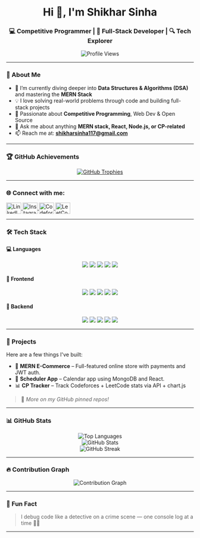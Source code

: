 <h1 align="center">Hi 👋, I'm Shikhar Sinha</h1>
<h3 align="center">💻 Competitive Programmer | 🔧 Full-Stack Developer | 🔍 Tech Explorer</h3>

<p align="center">
  <img src="https://komarev.com/ghpvc/?username=shikhar1504&label=Profile%20views&color=0e75b6&style=flat" alt="Profile Views" />
</p>

---

### 🚀 About Me

- 🌱 I’m currently diving deeper into **Data Structures & Algorithms (DSA)** and mastering the **MERN Stack**
- 💡 I love solving real-world problems through code and building full-stack projects
- 🧠 Passionate about **Competitive Programming**, Web Dev & Open Source
- 💬 Ask me about anything **MERN stack, React, Node.js, or CP-related**
- 📫 Reach me at: **shikharsinha117@gmail.com**

---

### 🏆 GitHub Achievements

<p align="center">
  <a href="https://github.com/ryo-ma/github-profile-trophy">
    <img src="https://github-profile-trophy.vercel.app/?username=shikhar1504&theme=algolia&title=Commit,Issue,PullRequest,Repositories,Stars&margin-w=15&margin-h=15&column=3" alt="GitHub Trophies" />
  </a>
</p>

---

<h3 align="left">🌐 Connect with me:</h3>
<p align="left">
  <a href="https://linkedin.com/in/shikhar-sinha-b14299249" target="_blank">
    <img align="center" src="https://raw.githubusercontent.com/rahuldkjain/github-profile-readme-generator/master/src/images/icons/Social/linked-in-alt.svg" alt="LinkedIn" height="30" width="40" />
  </a>
  <a href="https://instagram.com/shikharsinha154" target="_blank">
    <img align="center" src="https://raw.githubusercontent.com/rahuldkjain/github-profile-readme-generator/master/src/images/icons/Social/instagram.svg" alt="Instagram" height="30" width="40" />
  </a>
  <a href="https://codeforces.com/profile/shikharsinha117" target="_blank">
    <img align="center" src="https://raw.githubusercontent.com/rahuldkjain/github-profile-readme-generator/master/src/images/icons/Social/codeforces.svg" alt="Codeforces" height="30" width="40" />
  </a>
  <a href="https://www.leetcode.com/shikhar0105" target="_blank">
    <img align="center" src="https://raw.githubusercontent.com/rahuldkjain/github-profile-readme-generator/master/src/images/icons/Social/leet-code.svg" alt="LeetCode" height="30" width="40" />
  </a>
</p>

---

### 🛠 Tech Stack

#### 💻 Languages
<p align="center">
  <img src="https://img.shields.io/badge/C-00599C?style=for-the-badge&logo=c&logoColor=white" />
  <img src="https://img.shields.io/badge/Java-007396?style=for-the-badge&logo=java&logoColor=white" />
  <img src="https://img.shields.io/badge/Javascript-F7DF1E?style=for-the-badge&logo=javascript&logoColor=black" />
  <img src="https://img.shields.io/badge/Python-3776AB?style=for-the-badge&logo=python&logoColor=white" />
  <img src="https://img.shields.io/badge/HTML5-E34F26?style=for-the-badge&logo=html5&logoColor=white" />
</p>

#### 🎨 Frontend
<p align="center">
  <img src="https://img.shields.io/badge/React-20232A?style=for-the-badge&logo=react&logoColor=61DAFB" />
  <img src="https://img.shields.io/badge/Redux-593D88?style=for-the-badge&logo=redux&logoColor=white" />
  <img src="https://img.shields.io/badge/Tailwind-06B6D4?style=for-the-badge&logo=tailwindcss&logoColor=white" />
  <img src="https://img.shields.io/badge/Bootstrap-563D7C?style=for-the-badge&logo=bootstrap&logoColor=white" />
  <img src="https://img.shields.io/badge/CSS3-1572B6?style=for-the-badge&logo=css3&logoColor=white" />
</p>

#### 🔧 Backend
<p align="center">
  <img src="https://img.shields.io/badge/Node.js-339933?style=for-the-badge&logo=node.js&logoColor=white" />
  <img src="https://img.shields.io/badge/Express.js-404D59?style=for-the-badge" />
  <img src="https://img.shields.io/badge/MongoDB-4EA94B?style=for-the-badge&logo=mongodb&logoColor=white" />
  <img src="https://img.shields.io/badge/PostgreSQL-336791?style=for-the-badge&logo=postgresql&logoColor=white" />
  <img src="https://img.shields.io/badge/Firebase-FFCA28?style=for-the-badge&logo=firebase&logoColor=black" />
</p>

---

### 📂 Projects

Here are a few things I've built:

- 🛒 **MERN E-Commerce** – Full-featured online store with payments and JWT auth.
- 📅 **Scheduler App** – Calendar app using MongoDB and React.
- 📊 **CP Tracker** – Track Codeforces + LeetCode stats via API + chart.js

> 🧩 *More on my GitHub pinned repos!*

---

### 📊 GitHub Stats

<div align="center">
  <img src="https://github-readme-stats.vercel.app/api/top-langs?username=shikhar1504&show_icons=true&locale=en&layout=compact&theme=algolia" alt="Top Languages" />
  <br />
  <img src="https://github-readme-stats.vercel.app/api?username=shikhar1504&show_icons=true&locale=en&theme=algolia" alt="GitHub Stats" />
  <br />
  <img src="https://github-readme-streak-stats.herokuapp.com/?user=shikhar1504&theme=algolia" alt="GitHub Streak" />
</div>

---

### 🔥 Contribution Graph

<p align="center">
  <img src="https://github-readme-activity-graph.cyclic.app/graph?username=shikhar1504&theme=react-dark&bg_color=0d1117&color=ffffff&line=00bfff&point=ffffff" alt="Contribution Graph"/>
</p>

---

### 🧠 Fun Fact
> I debug code like a detective on a crime scene — one console log at a time 🕵️‍♂️

---
